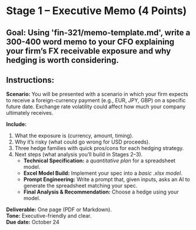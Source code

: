 # Stage 1 – Executive Memo (4 Points)

## **Goal:** Using 'fin-321/memo-template.md', write a 300-400 word memo to your CFO explaining your firm’s **FX receivable exposure** and why hedging is worth considering.

## **Instructions:**
**Scenario:** 
You will be presented with a scenario in which your firm expects to receive a foreign-currency payment (e.g., EUR, JPY, GBP) on a specific future date. Exchange rate volatility could affect how much your company ultimately receives.

**Include:**
1) What the exposure is (currency, amount, timing).  
2) Why it’s risky (what could go wrong for USD proceeds).  
3) Three hedge families with quick pros/cons for each hedging strategy.  
4) Next steps (what analysis you’ll build in Stages 2–3).
    - **Technical Specification:** a *quantitative plan* for a spreadsheet model.
    - **Excel Model Build:** Implement your spec into a *basic .xlsx model*.
    - **Prompt Engineering:** Write a prompt that, given inputs, asks an AI to generate the spreadsheet matching your spec.
    - **Final Analysis & Recommendation:** Choose a hedge using your model.

**Deliverable:** One page (PDF or Markdown).  
**Tone:** Executive-friendly and clear.  
**Due date:** October 24
